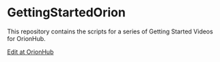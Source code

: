 GettingStartedOrion
===================

This repository contains the scripts for a series of Getting Started Videos for OrionHub.

[Edit at OrionHub](https://orionhub.org/git/git-repository.html#,createProject.name=GettingStartedOrion,cloneGit=https://github.com/kenwalker/GettingStartedOrion.git "Edit GettingStartedOrion at OrionHub")
